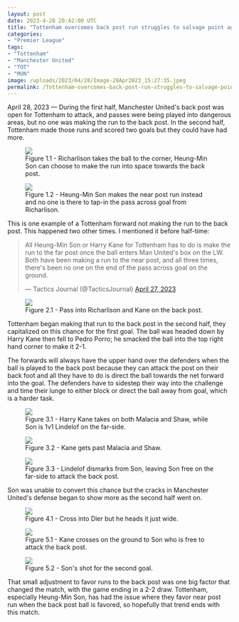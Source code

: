 ```yaml
---
layout: post
date: 2023-4-28 20:42:00 UTC
title: "Tottenham overcomes back post run struggles to salvage point against Manchester United" 
categories: 
- "Premier League"
tags: 
- "Tottenham"
- "Manchester United"
- "TOT"
- "MUN"
image: /uploads/2023/04/28/Image-28Apr2023_15:27:35.jpeg
permalink: /Tottenham-overcomes-back-post-run-struggles-to-salvage-point-against-Manchester-United/
---
```


April 28, 2023 — During the first half, Manchester United's back post was open for Tottenham to attack, and passes were being played into dangerous areas, but no one was making the run to the back post. In the second half, Tottenham made those runs and scored two goals but they could have had more. 

<!---more--->

<figure>
    <img src="https://tacticsjournal.com/uploads/2023/04/28/Image-28Apr2023_15:27:04.jpeg">
    <figcaption>Figure 1.1 - Richarlison takes the ball to the corner, Heung-Min Son can choose to make the run into space towards the back post.</figcaption>
</figure> 

<figure>
    <img src="https://tacticsjournal.com/uploads/2023/04/28/Image-28Apr2023_15:27:35.jpeg">
    <figcaption>Figure 1.2 - Heung-Min Son makes the near post run instead and no one is there to tap-in the pass across goal from Richarlison.</figcaption>
</figure> 

This is one example of a Tottenham forward not making the run to the back post. This happened two other times. I mentioned it before half-time:

<blockquote class="twitter-tweet"><p lang="en" dir="ltr">All Heung-Min Son or Harry Kane for Tottenham has to do is make the run to the far post once the ball enters Man United&#39;s box on the LW. Both have been making a run to the near post, and all three times, there&#39;s been no one on the end of the pass across goal on the ground.</p>&mdash; Tactics Journal (@TacticsJournal) <a href="https://twitter.com/TacticsJournal/status/1651680575659425792?ref_src=twsrc%5Etfw">April 27, 2023</a></blockquote> <script async src="https://platform.twitter.com/widgets.js" charset="utf-8"></script>


<figure>
    <img src="https://tacticsjournal.com/uploads/2023/04/28/Image-28Apr2023_15:28:41.jpeg">
    <figcaption>Figure 2.1 - Pass into Richarlison and Kane on the back post.</figcaption>
</figure> 

Tottenham began making that run to the back post in the second half, they capitalized on this chance for the first goal. The ball was headed down by Harry Kane then fell to Pedro Porro; he smacked the ball into the top right hand corner to make it 2-1. 

The forwards will always have the upper hand over the defenders when the ball is played to the back post because they can attack the post on their back foot and all they have to do is direct the ball towards the net forward into the goal. The defenders have to sidestep their way into the challenge and time their lunge to either block or direct the ball away from goal, which is a harder task. 

<figure>
    <img src="https://tacticsjournal.com/uploads/2023/04/28/Image-28Apr2023_15:29:11.jpeg">
    <figcaption>Figure 3.1 - Harry Kane takes on both Malacia and Shaw, while Son is 1v1 Lindelof on the far-side.</figcaption>
</figure> 

<figure>
    <img src="https://tacticsjournal.com/uploads/2023/04/28/Image-28Apr2023_15:29:39.jpeg">
    <figcaption>Figure 3.2 - Kane gets past Malacia and Shaw.</figcaption>
</figure> 


<figure>
    <img src="https://tacticsjournal.com/uploads/2023/04/28/Image-28Apr2023_15:30:06.jpeg">
    <figcaption>Figure 3.3 - Lindelof dismarks from Son, leaving Son free on the far-side to attack the back post.</figcaption>
</figure> 

Son was unable to convert this chance but the cracks in Manchester United's defense began to show more as the second half went on. 


<figure>
    <img src="https://tacticsjournal.com/uploads/2023/04/28/Image-28Apr2023_15:30:36.jpeg">
    <figcaption>Figure 4.1 - Cross into Dier but he heads it just wide.</figcaption>
</figure> 

<figure>
    <img src="https://tacticsjournal.com/uploads/2023/04/28/Image-28Apr2023_15:31:07.jpeg">
    <figcaption>Figure 5.1 - Kane crosses on the ground to Son who is free to attack the back post.</figcaption>
</figure> 

<figure>
    <img src="https://tacticsjournal.com/uploads/2023/04/28/Image-28Apr2023_15:31:33.jpeg">
    <figcaption>Figure 5.2 - Son's shot for the second goal.</figcaption>
</figure> 

That small adjustment to favor runs to the back post was one big factor that changed the match, with the game ending in a 2-2 draw. Tottenham, especially Heung-Min Son, has had the issue where they favor near post run when the back post ball is favored, so hopefully that trend ends with this match. 
